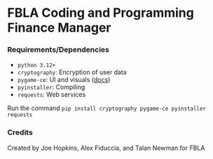 # FBLA Coding and Programming Finance Manager

### Requirements/Dependencies

- `python 3.12+`
- `cryptography`: Encryption of user data
- `pygame-ce`: UI and visuals ([docs](https://pyga.me/docs/))
- `pyinstaller`: Compiling
- `requests`: Web services

Run the command `pip install cryptography pygame-ce pyinstaller requests`

### Credits

Created by Joe Hopkins, Alex Fiduccia, and Talan Newman for FBLA
